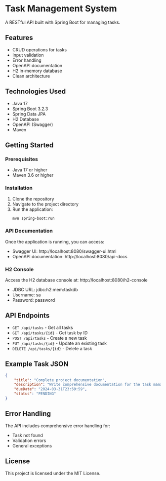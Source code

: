 # Task Management System

A RESTful API built with Spring Boot for managing tasks.

## Features

- CRUD operations for tasks
- Input validation
- Error handling
- OpenAPI documentation
- H2 in-memory database
- Clean architecture

## Technologies Used

- Java 17
- Spring Boot 3.2.3
- Spring Data JPA
- H2 Database
- OpenAPI (Swagger)
- Maven

## Getting Started

### Prerequisites

- Java 17 or higher
- Maven 3.6 or higher

### Installation

1. Clone the repository
2. Navigate to the project directory
3. Run the application:
   ```bash
   mvn spring-boot:run
   ```

### API Documentation

Once the application is running, you can access:
- Swagger UI: http://localhost:8080/swagger-ui.html
- OpenAPI documentation: http://localhost:8080/api-docs

### H2 Console

Access the H2 database console at: http://localhost:8080/h2-console
- JDBC URL: jdbc:h2:mem:taskdb
- Username: sa
- Password: password

## API Endpoints

- `GET /api/tasks` - Get all tasks
- `GET /api/tasks/{id}` - Get task by ID
- `POST /api/tasks` - Create a new task
- `PUT /api/tasks/{id}` - Update an existing task
- `DELETE /api/tasks/{id}` - Delete a task

## Example Task JSON

```json
{
    "title": "Complete project documentation",
    "description": "Write comprehensive documentation for the task management system",
    "dueDate": "2024-03-31T23:59:59",
    "status": "PENDING"
}
```

## Error Handling

The API includes comprehensive error handling for:
- Task not found
- Validation errors
- General exceptions

## License

This project is licensed under the MIT License. 